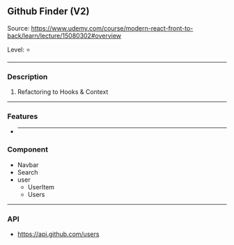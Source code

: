 ## Github Finder (V2)

Source: https://www.udemy.com/course/modern-react-front-to-back/learn/lecture/15080302#overview

Level: ⭐️

---

### Description

1. Refactoring to Hooks & Context

---

### Features

- ***

### Component

- Navbar
- Search
- user
  - UserItem
  - Users

---

### API

- https://api.github.com/users
